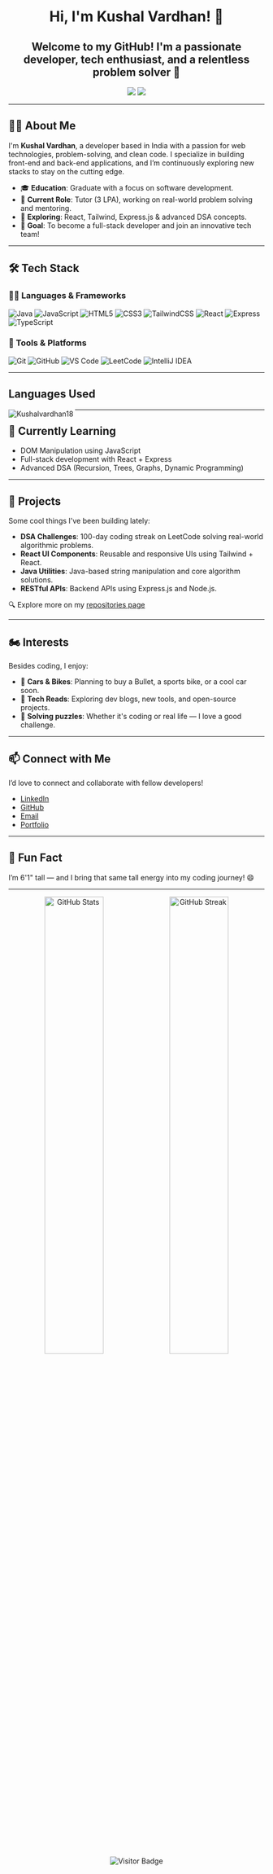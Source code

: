 <h1 align="center">Hi, I'm Kushal Vardhan! 👋</h1>
<h2 align="center">Welcome to my GitHub! I'm a passionate developer, tech enthusiast, and a relentless problem solver 🚀</h2>

<p align="center">
  <a href="https://github.com/Kushalvardhan18"><img src="https://img.shields.io/github/followers/Kushalvardhan18?label=Follow%20me&style=social"></a>
  <a href="mailto:kushalvardhan1804@hotmail.com"><img src="https://img.shields.io/badge/-Contact%20me-007ACC?style=flat-square&logo=Gmail&logoColor=white"></a>
</p>

---

## 🙋‍♂️ About Me 

I'm **Kushal Vardhan**, a developer based in India with a passion for web technologies, problem-solving, and clean code. I specialize in building front-end and back-end applications, and I’m continuously exploring new stacks to stay on the cutting edge.

- 🎓 **Education**: Graduate with a focus on software development.
- 💼 **Current Role**: Tutor (3 LPA), working on real-world problem solving and mentoring.
- 🧠 **Exploring**: React, Tailwind, Express.js & advanced DSA concepts.
- 🎯 **Goal**: To become a full-stack developer and join an innovative tech team!

---

## 🛠️ Tech Stack 

### 👨‍💻 Languages & Frameworks
![Java](https://img.shields.io/badge/Java-ED8B00?style=for-the-badge&logo=java&logoColor=white)
![JavaScript](https://img.shields.io/badge/JavaScript-F7DF1E?style=for-the-badge&logo=javascript&logoColor=black)
![HTML5](https://img.shields.io/badge/HTML5-E34F26?style=for-the-badge&logo=html5&logoColor=white)
![CSS3](https://img.shields.io/badge/CSS3-1572B6?style=for-the-badge&logo=css3&logoColor=white)
![TailwindCSS](https://img.shields.io/badge/TailwindCSS-38B2AC?style=for-the-badge&logo=tailwind-css&logoColor=white)
![React](https://img.shields.io/badge/React-61DAFB?style=for-the-badge&logo=react&logoColor=black)
![Express](https://img.shields.io/badge/Express.js-404D59?style=for-the-badge)
![TypeScript](https://img.shields.io/badge/TypeScript-3178C6?style=for-the-badge&logo=typescript&logoColor=white)


### 🧰 Tools & Platforms
![Git](https://img.shields.io/badge/Git-F05032?style=for-the-badge&logo=git&logoColor=white)
![GitHub](https://img.shields.io/badge/GitHub-181717?style=for-the-badge&logo=github&logoColor=white)
![VS Code](https://img.shields.io/badge/VSCode-007ACC?style=for-the-badge&logo=visual-studio-code&logoColor=white)
![LeetCode](https://img.shields.io/badge/LeetCode-FFA116?style=for-the-badge&logo=leetcode&logoColor=black)
![IntelliJ IDEA](https://img.shields.io/badge/IntelliJ_IDEA-000000?style=for-the-badge&logo=intellijidea&logoColor=white)

---

## Languages Used

<p><img align="left" src="https://github-readme-stats.vercel.app/api/top-langs?username=Kushalvardhan18&show_icons=true&locale=en&layout=compact" alt="Kushalvardhan18" /></p>

---

## 🌱 Currently Learning

- DOM Manipulation using JavaScript
- Full-stack development with React + Express
- Advanced DSA (Recursion, Trees, Graphs, Dynamic Programming)

---

## 🚀 Projects

Some cool things I've been building lately:

- **DSA Challenges**: 100-day coding streak on LeetCode solving real-world algorithmic problems.
- **React UI Components**: Reusable and responsive UIs using Tailwind + React.
- **Java Utilities**: Java-based string manipulation and core algorithm solutions.
- **RESTful APIs**: Backend APIs using Express.js and Node.js.

🔍 Explore more on my [repositories page](https://github.com/Kushalvardhan18?tab=repositories)

---

## 🏍️ Interests 

Besides coding, I enjoy:

- 🚗 **Cars & Bikes**: Planning to buy a Bullet, a sports bike, or a cool car soon.
- 📘 **Tech Reads**: Exploring dev blogs, new tools, and open-source projects.
- 🧩 **Solving puzzles**: Whether it's coding or real life — I love a good challenge.

---

## 📫 Connect with Me 

I’d love to connect and collaborate with fellow developers!

- [LinkedIn](https://www.linkedin.com/in/kushalvardhan1804/)
- [GitHub](https://github.com/Kushalvardhan18)
- [Email](mailto:kushalvardhan1804@hotmail.com)
- [Portfolio](https://javascript-portfolio-website-git-main-kushalvardhan18s-projects.vercel.app/index.html)

---

## 🧠 Fun Fact

I’m 6'1" tall — and I bring that same tall energy into my coding journey! 😄

---

<p align="center">
  <img src="https://github-readme-stats.vercel.app/api?username=Kushalvardhan18&show_icons=true&theme=tokyonight" alt="GitHub Stats" width="48%">
  <img src="https://github-readme-streak-stats.herokuapp.com/?user=Kushalvardhan18&theme=tokyonight" alt="GitHub Streak" width="48%">
</p>

<p align="center">
  <img src="https://visitor-badge.laobi.icu/badge?page_id=Kushalvardhan18.Kushalvardhan18" alt="Visitor Badge"/>
</p>
